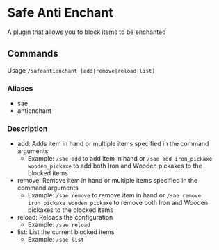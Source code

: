 # Safe Anti Enchant

A plugin that allows you to block items to be enchanted

## Commands
Usage ```/safeantienchant [add|remove|reload|list]```
### Aliases
- sae
- antienchant
### Description
- add: Adds item in hand or multiple items specified in the command arguments
  - Example: ```/sae add``` to add item in hand or ```/sae add iron_pickaxe wooden_pickaxe``` to add both Iron and Wooden pickaxes to the blocked items
- remove: Remove item in hand or multiple items specified in the command arguments
  - Example: ```/sae remove``` to remove item in hand or ```/sae remove iron_pickaxe wooden_pickaxe``` to remove both Iron and Wooden pickaxes to the blocked items
- reload: Reloads the configuration
  - Example: ```/sae reload```
- list: List the current blocked items
  - Example: ```/sae list```